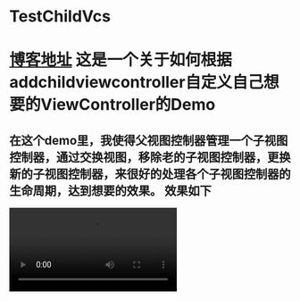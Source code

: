 # TestChildVcs
[博客地址](http://www.jianshu.com/p/bc1de3e89405)
这是一个关于如何根据addchildviewcontroller自定义自己想要的ViewController的Demo
==========
在这个demo里，我使得父视图控制器管理一个子视图控制器，通过交换视图，移除老的子视图控制器，更换新的子视图控制器，来很好的处理各个子视图控制器的生命周期，达到想要的效果。
效果如下
------
![](/Runresult/TestChildVcs.mov)